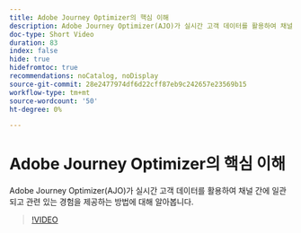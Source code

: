```yaml
---
title: Adobe Journey Optimizer의 핵심 이해
description: Adobe Journey Optimizer(AJO)가 실시간 고객 데이터를 활용하여 채널 간에 일관되고 관련 있는 경험을 제공하는 방법에 대해 알아봅니다.
doc-type: Short Video
duration: 83
index: false
hide: true
hidefromtoc: true
recommendations: noCatalog, noDisplay
source-git-commit: 28e2477974df6d22cff87eb9c242657e23569b15
workflow-type: tm+mt
source-wordcount: '50'
ht-degree: 0%

---
```



# Adobe Journey Optimizer의 핵심 이해

Adobe Journey Optimizer(AJO)가 실시간 고객 데이터를 활용하여 채널 간에 일관되고 관련 있는 경험을 제공하는 방법에 대해 알아봅니다.

<!-- 62_S522_3442522_82_understanding-the-core-of-adobe-journey-optimizer -->
>[!VIDEO](https://video.tv.adobe.com/v/3458249/?learn=on&enablevpops=true)
